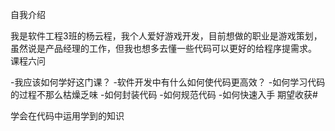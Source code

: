 自我介绍

我是软件工程3班的杨云程，我个人爱好游戏开发，目前想做的职业是游戏策划，虽然说是产品经理的工作，但我也想多去懂一些代码可以更好的给程序提需求。
课程六问

-我应该如何学好这门课？
-软件开发中有什么如何使代码更高效？
-如何学习代码的过程不那么枯燥乏味
-如何封装代码
-如何规范代码
-如何快速入手
期望收获#

学会在代码中运用学到的知识
